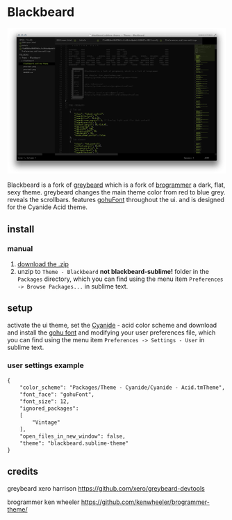 # Blackbeard

![Blackbeard sublime screenshot](https://raw.githubusercontent.com/NickOrtiz/blackbeard-sublime/master/preview1.png)

Blackbeard is a fork of [greybeard](https://github.com/xero/greybeard-sublime) which is a fork of [brogrammer](https://github.com/kenwheeler/brogrammer-theme/) a dark, flat, sexy theme. greybeard changes the main theme color from red to blue grey. reveals the scrollbars. features [gohuFont](http://font.gohu.org) throughout the ui. and is designed for the Cyanide Acid theme.

## install

### manual

1. [download the .zip](https://github.com/NickOrtiz/blackbeard-sublime/archive/master.zip)
2. unzip to `Theme - Blackbeard` **not blackbeard-sublime!** folder in the `Packages` directory, which you can find using the menu item `Preferences -> Browse Packages...` in sublime text.

## setup

activate the ui theme, set the [Cyanide](https://github.com/lefoy/cyanide-theme) - acid color scheme and download and install the [gohu font](http://font.gohu.org/) and modifying your user preferences file, which you can find using the menu item `Preferences -> Settings - User` in sublime text.

### user settings example
```
{
	"color_scheme": "Packages/Theme - Cyanide/Cyanide - Acid.tmTheme",
	"font_face": "gohuFont",
	"font_size": 12,
	"ignored_packages":
	[
		"Vintage"
	],
	"open_files_in_new_window": false,
	"theme": "blackbeard.sublime-theme"
}

```

## credits

greybeard
xero harrison
https://github.com/xero/greybeard-devtools

brogrammer
ken wheeler
https://github.com/kenwheeler/brogrammer-theme/